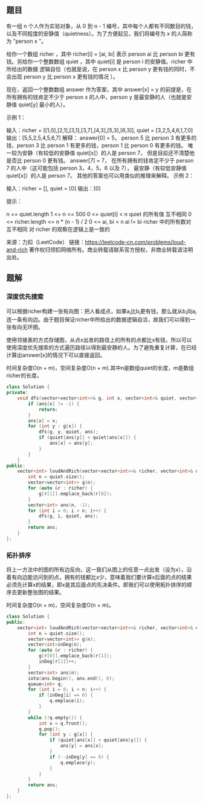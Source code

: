 ## 题目

有一组 n 个人作为实验对象，从 0 到 n - 1 编号，其中每个人都有不同数目的钱，以及不同程度的安静值（quietness）。为了方便起见，我们将编号为 x 的人简称为 "person x "。

给你一个数组 richer ，其中 richer[i] = [ai, bi] 表示 person ai 比 person bi 更有钱。另给你一个整数数组 quiet ，其中 quiet[i] 是 person i 的安静值。richer 中所给出的数据 逻辑自恰（也就是说，在 person x 比 person y 更有钱的同时，不会出现 person y 比 person x 更有钱的情况 ）。

现在，返回一个整数数组 answer 作为答案，其中 answer[x] = y 的前提是，在所有拥有的钱肯定不少于 person x 的人中，person y 是最安静的人（也就是安静值 quiet[y] 最小的人）。

 

示例 1：

输入：richer = [[1,0],[2,1],[3,1],[3,7],[4,3],[5,3],[6,3]], quiet = [3,2,5,4,6,1,7,0]
输出：[5,5,2,5,4,5,6,7]
解释： 
answer[0] = 5，
person 5 比 person 3 有更多的钱，person 3 比 person 1 有更多的钱，person 1 比 person 0 有更多的钱。
唯一较为安静（有较低的安静值 quiet[x]）的人是 person 7，
但是目前还不清楚他是否比 person 0 更有钱。
answer[7] = 7，
在所有拥有的钱肯定不少于 person 7 的人中（这可能包括 person 3，4，5，6 以及 7），
最安静（有较低安静值 quiet[x]）的人是 person 7。
其他的答案也可以用类似的推理来解释。
示例 2：

输入：richer = [], quiet = [0]
输出：[0]

提示：

n == quiet.length
1 <= n <= 500
0 <= quiet[i] < n
quiet 的所有值 互不相同
0 <= richer.length <= n * (n - 1) / 2
0 <= ai, bi < n
ai != bi
richer 中的所有数对 互不相同
对 richer 的观察在逻辑上是一致的

来源：力扣（LeetCode）
链接：https://leetcode-cn.com/problems/loud-and-rich
著作权归领扣网络所有。商业转载请联系官方授权，非商业转载请注明出处。

## 题解

### 深度优先搜索

可以根据richer构建一张有向图：把人看成点，如果a<sub>i</sub>比b<sub>i</sub>更有钱，那么就从b<sub>i</sub>向a<sub>i</sub>连一条有向边。由于题目保证richer中所给出的数据逻辑自洽，故我们可以得到一张有向无环图。

使用邻接表的方式存储图，从点x出发的路径上的所有的点都比x有钱，所以可以使用深度优先搜索的方式遍历路径以得到最安静的人。为了避免重复计算，在已经计算出answer[x]的情况下可以直接返回。

时间复杂度O(n + m)，空间复杂度O(n + m).其中n是数组quiet的长度，m是数组richer的长度。

```c++
class Solution {
private:
    void dfs(vector<vector<int>>& g, int x, vector<int>& quiet, vector<int>& ans) {
        if (ans[x] != -1) {
            return;
        }
        ans[x] = x;
        for (int y : g[x]) {
            dfs(g, y, quiet, ans);
            if (quiet[ans[y]] < quiet[ans[x]]) {
                ans[x] = ans[y];
            }
        }
    }
public:
    vector<int> loudAndRich(vector<vector<int>>& richer, vector<int>& quiet) {
        int n = quiet.size();
        vector<vector<int>> g(n);
        for (auto &r : richer) {
            g[r[1]].emplace_back(r[0]);
        }
        vector<int> ans(n, -1);
        for (int i = 0; i < n; i++) {
            dfs(g, i, quiet, ans);
        }
        return ans;
    }
};
```

### 拓扑排序

将上一方法中的图的所有边反向，这一我们从图上的任意一点出发（设为x），沿着有向边能访问到的点，拥有的钱都比x少，意味着我们要计算x后面的点的结果必须先计算x的结果，即x是其后面点的先决条件。即我们可以使用拓扑排序的顺序去更新整张图的结果。

时间复杂度O(n + m)，空间复杂度O(n + m)。

```c++
class Solution {
public:
    vector<int> loudAndRich(vector<vector<int>>& richer, vector<int>& quiet) {
        int n = quiet.size();
        vector<vector<int>> g(n);
        vector<int>inDeg(n);
        for (auto &r : richer) {
            g[r[0]].emplace_back(r[1]);
            inDeg[r[1]]++;
        }
        vector<int> ans(n);
        iota(ans.begin(), ans.end(), 0);
        queue<int> q;
        for (int i = 0; i < n; i++) {
            if (inDeg[i] == 0) {
                q.emplace(i);
            }
        }
        while (!q.empty()) {
            int x = q.front();
            q.pop();
            for (int y : g[x]) {
                if (quiet[ans[x]] < quiet[ans[y]]) {
                    ans[y] = ans[x];
                }
                if (--inDeg[y] == 0) {
                    q.emplace(y);
                }
            }
        }
        return ans;
    }
};
```



